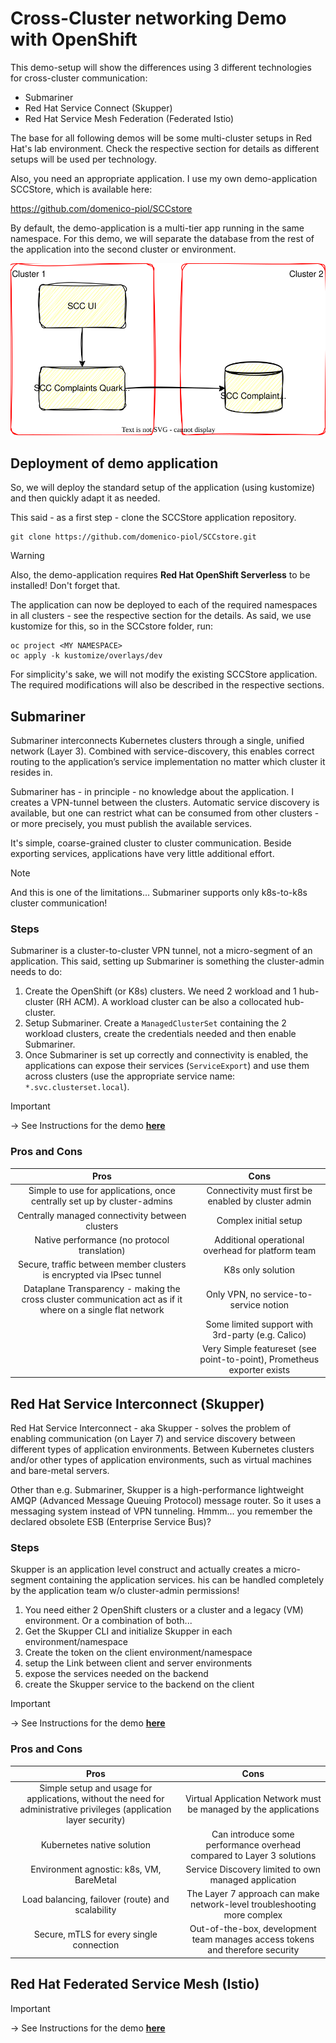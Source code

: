 # Cross-Cluster networking Demo with OpenShift
This demo-setup will show the differences using 3 different technologies for cross-cluster communication:

- Submariner
- Red Hat Service Connect (Skupper)
- Red Hat Service Mesh Federation (Federated Istio)

The base for all following demos will be some multi-cluster setups in Red Hat's lab environment.
Check the respective section for details as different setups will be used per technology.

Also, you need an appropriate application. I use my own demo-application SCCStore, which is available here:

https://github.com/domenico-piol/SCCstore

By default, the demo-application is a multi-tier app running in the same namespace. For this demo, we will separate the database from the rest of the application into the second cluster or environment.

<p align="center">
  <img src="./diagrams/architecture-app.drawio.svg">
</p>

## Deployment of demo application
So, we will deploy the standard setup of the application (using kustomize) and then quickly adapt it as needed.

This said - as a first step - clone the SCCStore application repository.

    git clone https://github.com/domenico-piol/SCCstore.git

> [!WARNING]
>Also, the demo-application requires **Red Hat OpenShift Serverless** to be installed! Don't forget that.

The application can now be deployed to each of the required namespaces in all clusters - see the respective section for the details. As said, we use kustomize for this, so in the SCCstore folder, run:

    oc project <MY NAMESPACE>
    oc apply -k kustomize/overlays/dev

For simplicity's sake, we will not modify the existing SCCStore application. The required modifications will also be described in the respective sections.

## Submariner
Submariner interconnects Kubernetes clusters through a single, unified network (Layer 3). 
Combined with service-discovery, this enables correct routing to the application’s service implementation no matter which cluster it resides in. 

Submariner has - in principle - no knowledge about the application. I creates a VPN-tunnel between the clusters.
Automatic service discovery is available, but one can restrict what can be consumed from other clusters - or more precisely, you must publish the available services.

It's simple, coarse-grained cluster to cluster communication. Beside exporting services, applications have very little additional effort.

> [!NOTE]
> And this is one of the limitations... Submariner supports only k8s-to-k8s cluster communication! 

### Steps
Submariner is a cluster-to-cluster VPN tunnel, not a micro-segment of an application. This said, setting up Submariner is something the cluster-admin needs to do: 
1. Create the OpenShift (or K8s) clusters. We need 2 workload and 1 hub-cluster (RH ACM). A workload cluster can be also a collocated hub-cluster.
2. Setup Submariner. Create a `ManagedClusterSet` containing the 2 workload clusters, create the credentials needed and then enable Submariner.
3. Once Submariner is set up correctly and connectivity is enabled, the applications can expose their services (`ServiceExport`) and use them across clusters (use the appropriate service name: `*.svc.clusterset.local`).

> [!IMPORTANT]
> &rarr; See Instructions for the demo **[here](submariner/README.md)**

### Pros and Cons
|Pros|Cons|
|:---:|:---:|
|Simple to use for applications, once centrally set up by cluster-admins|Connectivity must first be enabled by cluster admin|
|Centrally managed connectivity between clusters|Complex initial setup|
|Native performance (no protocol translation)|Additional operational overhead for platform team|
|Secure, traffic between member clusters is encrypted via IPsec tunnel|K8s only solution|
| Dataplane Transparency - making the cross cluster communication act as if it where on a single flat network|Only VPN, no service-to-service notion|
||Some limited support with 3rd-party (e.g. Calico)|
||Very Simple featureset (see point-to-point), Prometheus exporter exists|


## Red Hat Service Interconnect (Skupper)
Red Hat Service Interconnect - aka Skupper - solves the problem of enabling communication (on Layer 7) and service discovery between different types of application environments. Between Kubernetes clusters and/or other types of application environments, such as virtual machines and bare-metal servers.

Other than e.g. Submariner, Skupper is a high-performance lightweight AMQP (Advanced Message Queuing Protocol) message router. So it uses a messaging system instead of VPN tunneling. 
Hmmm... you remember the declared obsolete ESB (Enterprise Service Bus)?

### Steps
Skupper is an application level construct and actually creates a micro-segment containing the application services. his can be handled completely by the application team w/o cluster-admin permissions!

1. You need either 2 OpenShift clusters or a cluster and a legacy (VM) environment. Or a combination of both...
2. Get the Skupper CLI and initialize Skupper in each environment/namespace
3. Create the token on the client environment/namespace
4. setup the Link between client and server environments
5. expose the services needed on the backend
6. create the Skupper service to the backend on the client

> [!IMPORTANT]
>&rarr; See Instructions for the demo **[here](skupper/README.md)**

### Pros and Cons
|Pros|Cons|
|:---:|:---:|
|Simple setup and usage for applications, without the need for administrative privileges (application layer security)|Virtual Application Network must be managed by the applications|
|Kubernetes native solution|Can introduce some performance overhead compared to Layer 3 solutions|
|Environment agnostic: k8s, VM, BareMetal|Service Discovery limited to own managed application|
|Load balancing, failover (route) and scalability|The Layer 7 approach can make network-level troubleshooting more complex|
|Secure, mTLS for every single connection|Out-of-the-box, development team manages access tokens and therefore security|


## Red Hat Federated Service Mesh (Istio)
> [!IMPORTANT]
>&rarr; See Instructions for the demo **[here](istio/README.md)**
